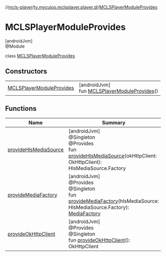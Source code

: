 //[mcls-player](../../../index.md)/[tv.mycujoo.mclsplayer.player.di](../index.md)/[MCLSPlayerModuleProvides](index.md)

# MCLSPlayerModuleProvides

[androidJvm]\
@Module

class [MCLSPlayerModuleProvides](index.md)

## Constructors

| | |
|---|---|
| [MCLSPlayerModuleProvides](-m-c-l-s-player-module-provides.md) | [androidJvm]<br>fun [MCLSPlayerModuleProvides](-m-c-l-s-player-module-provides.md)() |

## Functions

| Name | Summary |
|---|---|
| [provideHlsMediaSource](provide-hls-media-source.md) | [androidJvm]<br>@Singleton<br>@Provides<br>fun [provideHlsMediaSource](provide-hls-media-source.md)(okHttpClient: OkHttpClient): HlsMediaSource.Factory |
| [provideMediaFactory](provide-media-factory.md) | [androidJvm]<br>@Provides<br>@Singleton<br>fun [provideMediaFactory](provide-media-factory.md)(hlsMediaSource: HlsMediaSource.Factory): [MediaFactory](../../tv.mycujoo.mclsplayer.player.model/-media-factory/index.md) |
| [provideOkHttpClient](provide-ok-http-client.md) | [androidJvm]<br>@Provides<br>@Singleton<br>fun [provideOkHttpClient](provide-ok-http-client.md)(): OkHttpClient |
